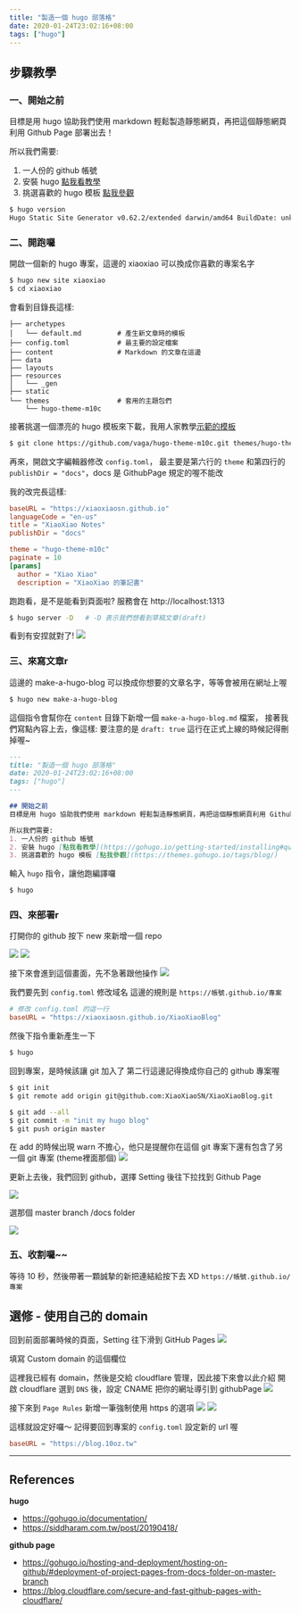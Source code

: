 ```yaml
---
title: "製造一個 hugo 部落格"
date: 2020-01-24T23:02:16+08:00
tags: ["hugo"]
---
```


## 步驟教學
### 一、開始之前

目標是用 hugo 協助我們使用 markdown 輕鬆製造靜態網頁，再把這個靜態網頁利用 Github Page 部署出去！

所以我們需要:
1. 一人份的 github 帳號
2. 安裝 hugo [點我看教學](https://gohugo.io/getting-started/installing#quick-install)
3. 挑選喜歡的 hugo 模板 [點我參觀](https://themes.gohugo.io/tags/blog/)

```sh
$ hugo version
Hugo Static Site Generator v0.62.2/extended darwin/amd64 BuildDate: unknown
```

### 二、開跑囉

開啟一個新的 hugo 專案，這邊的 xiaoxiao 可以換成你喜歡的專案名字
```sh
$ hugo new site xiaoxiao
$ cd xiaoxiao
```

會看到目錄長這樣:
``` 
├── archetypes
│   └── default.md         # 產生新文章時的模板
├── config.toml            # 最主要的設定檔案
├── content                # Markdown 的文章在這邊
├── data
├── layouts
├── resources
│   └── _gen
├── static
└── themes                 # 套用的主題包們
    └── hugo-theme-m10c
```

接著挑選一個漂亮的 hugo 模板來下載，我用人家教學[示範的模板](https://themes.gohugo.io/hugo-theme-m10c/)
```sh
$ git clone https://github.com/vaga/hugo-theme-m10c.git themes/hugo-theme-m10c
```

再來，開啟文字編輯器修改 `config.toml`，
最主要是第六行的 `theme` 
和第四行的 `publishDir = "docs"`，docs 是 GithubPage 規定的喔不能改

我的改完長這樣:
```toml
baseURL = "https://xiaoxiaosn.github.io"
languageCode = "en-us"
title = "XiaoXiao Notes"
publishDir = "docs"

theme = "hugo-theme-m10c"
paginate = 10
[params]
  author = "Xiao Xiao"
  description = "XiaoXiao 的筆記書"
```

跑跑看，是不是能看到頁面啦? 服務會在 http://localhost:1313
```sh
$ hugo server -D   # -D 表示我們想看到草稿文章(draft)
```

看到有安捏就對了!
![](https://i.imgur.com/aHQCWn7.png)


### 三、來寫文章r

這邊的 make-a-hugo-blog 可以換成你想要的文章名字，等等會被用在網址上喔
```sh
$ hugo new make-a-hugo-blog
```

這個指令會幫你在 `content` 目錄下新增一個 `make-a-hugo-blog.md` 檔案，
接著我們寫點內容上去，像這樣:
要注意的是 `draft: true` 這行在正式上線的時候記得刪掉喔~
```markdown
---
title: "製造一個 hugo 部落格"
date: 2020-01-24T23:02:16+08:00
tags: ["hugo"]
---

## 開始之前
目標是用 hugo 協助我們使用 markdown 輕鬆製造靜態網頁，再把這個靜態網頁利用 Github Page 部署出去！

所以我們需要:
1. 一人份的 github 帳號
2. 安裝 hugo [點我看教學](https://gohugo.io/getting-started/installing#quick-install)
3. 挑選喜歡的 hugo 模板 [點我參觀](https://themes.gohugo.io/tags/blog/)
```

輸入 `hugo` 指令，讓他跑編譯囉
```sh
$ hugo
```

### 四、來部署r

打開你的 github 按下 new 來新增一個 repo

![](https://i.imgur.com/eZalJYom.png)
![](https://i.imgur.com/dDxBq4s.png)

接下來會進到這個畫面，先不急著跟他操作
![](https://i.imgur.com/psPPTwb.png)


我們要先到 `config.toml` 修改域名
這邊的規則是 `https://帳號.github.io/專案`
```toml
# 修改 config.toml 的這一行
baseURL = "https://xiaoxiaosn.github.io/XiaoXiaoBlog"
```

然後下指令重新產生一下
```sh
$ hugo
```

回到專案，是時候該讓 git 加入了
第二行這邊記得換成你自己的 github 專案喔
```sh
$ git init
$ git remote add origin git@github.com:XiaoXiaoSN/XiaoXiaoBlog.git
```

```sh
$ git add --all 
$ git commit -m "init my hugo blog"
$ git push origin master
```
在 add 的時候出現 warn 不擔心，他只是提醒你在這個 git 專案下還有包含了另一個 git 專案 (theme裡面那個)
![](https://i.imgur.com/zIZreex.png)


更新上去後，我們回到 github，選擇 Setting 後往下拉找到 Github Page

![](https://i.imgur.com/kqawzJ9.png)

選那個 master branch /docs folder

![](https://i.imgur.com/baEgG5z.png)


### 五、收割囉~~
等待 10 秒，然後帶著一顆誠摯的新把連結給按下去 XD
`https://帳號.github.io/專案`

## 選修 - 使用自己的 domain
回到前面部署時候的頁面，Setting 往下滑到 GitHub Pages
![](https://i.imgur.com/ICR6di6.png)

填寫 Custom domain 的這個欄位

這裡我已經有 domain，然後是交給 cloudflare 管理，因此接下來會以此介紹
開啟 cloudflare 選到 `DNS` 後，設定 CNAME 把你的網址導引到 githubPage
![](https://i.imgur.com/czihvqT.png)

接下來到 `Page Rules` 新增一筆強制使用 https 的選項
![](https://i.imgur.com/1Bqyugo.png)
![](https://i.imgur.com/l3G09A1.png)

這樣就設定好囉～ 
記得要回到專案的 `config.toml` 設定新的 url 喔

```toml
baseURL = "https://blog.10oz.tw"
```


---

## References
**hugo**
* https://gohugo.io/documentation/
* https://siddharam.com.tw/post/20190418/

**github page**
* https://gohugo.io/hosting-and-deployment/hosting-on-github/#deployment-of-project-pages-from-docs-folder-on-master-branch
* https://blog.cloudflare.com/secure-and-fast-github-pages-with-cloudflare/